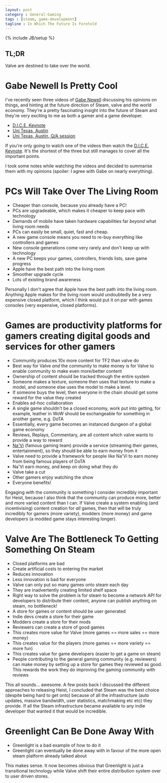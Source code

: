 ```yaml
---
layout: post
category : General-Gaming
tags : [steam, game-development]
tagline : In Which The Future Is Foretold
---
```

{% include JB/setup %}


## TL;DR

Valve are destined to take over the world.

# Gabe Newell Is Pretty Cool

I've recently seen three videos of [Gabe Newell](http://www.gabenewell.org/) discussing his opinions on things, and hinting at the future direction of Steam, valve and the world economy. They're a pretty fascinating insight into the future of Steam and they're very exciting to me as both a gamer and a game developer.

 - [D.I.C.E. Keynote](http://www.youtube.com/watch?v=PeYxKIDGh8I)
 - [Uni Texas, Austin](https://www.youtube.com/watch?v=t8QEOBgLBQU)
 - [Uni Texas, Austin, Q/A session](https://www.youtube.com/watch?v=jhgOqyZHBIU)
 
If you're only going to watch one of the videos then watch the [D.I.C.E. Keynote](http://www.youtube.com/watch?v=PeYxKIDGh8I). It's the shortest of the three but still manages to cover all the important points.

I took some notes while watching the videos and decided to summarise them with my opinions (spoiler: I agree with Gabe on nearly everything).

# PCs Will Take Over The Living Room

 - Cheaper than console, because you already have a PC!
  - PCs are upgradeable, which makes it cheaper to keep pace with technology
  - Demands of mobile have taken hardware capabilities far *beyond* what living room needs
  - PCs can easily be small, quiet, fast and cheap.
 - A new game console means you need to re-buy everything like controllers and games
  - New console generations come very rarely and don't keep up with technology
  - A new PC keeps your games, controllers, friends lists, save game progress
 - Apple have the best path into the living room
  - Smoother upgrade cycle
  - Lots of existing brand awareness

Personally I don't agree that Apple have the best path into the living room. Anything Apple makes for the living room would undoubtedly be a very expensive closed platform, which I think would put it on par with games consoles (very expensive, closed platforms).
  
# Games are productivity platforms for gamers creating digital goods and services for other gamers

 - Community produces 10x more content for TF2 than valve do
  - Best way for Valve *and* the community to make money is for Valve to enable community to make even more/better content
 - Ownership of content should be tracked through the entire system
  - Someone makes a texture, someone then uses that texture to make a model, and someone else uses the model to make a level.
   - If someone buys the level, then everyone in the chain should get some reward for the value they created
  - Enables ad-hoc collaboration
 - A single game shouldn't be a closed economy, work put into getting, for example, leather in WoW should be exchangeable for something in another game, e.g. DoTA
  - Essentially, every game becomes an instanced dungeon of a global game economy
 - Reviews, Replays, Commentary, are all content which valve wants to provide a way to reward
 - [Na'Vi](http://en.wikipedia.org/wiki/Natus_Vincere) (famous gaming team) provide a service (streaming their games, entertainment), so they should be able to earn money from it
  - Valve need to provide a framework for people like Na'Vi to earn money from being famous players of DoTA
  - Na'Vi earn money, and keep on doing what they do
  - Valve take a cut
  - Other gamers enjoy watching the show
  - Everyone benefits!
  
Engaging with the community is something I consider incredibly important for Heist, because I also think that the community can produce more, better and more varied content than I can. If Valve create a system enabling (and incentivising) content creation for *all* games, then that will be truly incredibly for gamers (more variety), modders (more money) and game developers (a modded game stays interesting longer).

# Valve Are The Bottleneck To Getting Something On Steam

 - Closed platforms are bad
  - Create artificial costs to entering the market
  - Reduces innovation
  - Less innovation is bad for everyone
 - Valve can only put so many games onto steam each day
  - They are inadvertently creating limited shelf space
 - Right way to solve the problem is for steam to become a network API for developers to distribute their content, anyone can publish anything on steam, no bottleneck!
 - A store for games or content should be user generated
  - Indie devs create a store for their game
  - Modders create a store for their mods
  - Reviewers can create a store of good games
 - This creates more value for Valve (more games == more sales == more money)
 - This creates value for the players (more games == more variety == more fun)
 - This creates value for game developers (easier to get a game on steam)
 - People contributing to the general gaming community (e.g. reviewers) can make money by setting up a store for games they reviewed as good. This rewards the work they do improving the gaming community with reviews
 
This all sounds... awesome. A few posts back I discussed the different approaches to releasing Heist, I concluded that Steam was the best choice (despite being hard to get onto) because of all the infrastructure (auto updates, massive bandwidth, user statistics, matchmaking etc etc) they provide. If all the Steam infrastructure became available to any indie developer that wanted it that would be incredible.
  
# Greenlight Can Be Done Away With

 - Greenlight is a bad example of how to do it
 - Greenlight can eventually be done away with in favour of the more open steam platform already talked about
 
This makes sense. It now becomes obvious that Greenlight is just a transitional technology while Valve shift their entire distribution system over to user driven stores.

